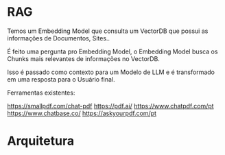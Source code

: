 # RAG

Temos um Embedding Model que consulta um VectorDB que possui as informações de Documentos, Sites..

É feito uma pergunta pro Embedding Model, o Embedding Model busca os Chunks mais relevantes de informações no VectorDB. 

Isso é passado como contexto para um Modelo de LLM e é transformado em uma resposta para o Usuário final.

Ferramentas existentes:

https://smallpdf.com/chat-pdf
https://pdf.ai/
https://www.chatpdf.com/pt
https://www.chatbase.co/
https://askyourpdf.com/pt

# Arquitetura

